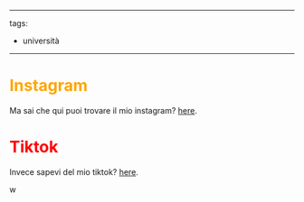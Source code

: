 
---
tags:
  - università
---


# <font color="orange">Instagram</font>
 
<p>Ma sai che qui puoi trovare il mio instagram? <a href="https://www.instagram.com/_kurisu_02/profilecard/?igsh=MTdqaGlxOThmdHd0NQ==" target="_blank">here</a>.</p>

# <font color="red">Tiktok</font>

<p>Invece sapevi del mio tiktok? <a href="https://www.tiktok.com/@_kurisu_kun?is_from_webapp=1&sender_device=pchttps://www.tiktok.com/@_kurisu_kun?is_from_webapp=1&sender_device=pchttps://www.tiktok.com/@_kurisu_kun?is_from_webapp=1&sender_device=pc"target="_blank">here</a>.</p>
w